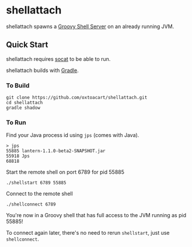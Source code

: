 # shellattach

shellattach spawns a [Groovy Shell Server](https://github.com/bazhenov/groovy-shell-server)
on an already running JVM. 

## Quick Start

shellattach requires [socat](http://freecode.com/projects/socat) to be able to
run.

shellattach builds with [Gradle](http://www.gradle.org/).

### To Build

```
git clone https://github.com/oxtoacart/shellattach.git
cd shellattach
gradle shadow
```

### To Run

Find your Java process id using `jps` (comes with Java).

```
> jps
55885 lantern-1.1.0-beta2-SNAPSHOT.jar
55918 Jps
68818
```

Start the remote shell on port 6789 for pid 55885

`./shellstart 6789 55885`

Connect to the remote shell

`./shellconnect 6789`

You're now in a Groovy shell that has full access to the JVM running as pid 55885!

To connect again later, there's no need to rerun `shellstart`, just use `shellconnect`.
